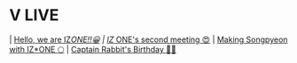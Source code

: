 <h1>V LIVE</h1>

| <a target="_blank" href="https://www.vlive.tv/video/88099">Hello, we are IZ*ONE!!😀</a>          | <a target="_blank" href="https://www.vlive.tv/video/89022">IZ* ONE's second meeting 😍</a>
| <a target="_blank" href="https://www.vlive.tv/video/90003">Making Songpyeon with IZ*ONE 🌕</a>   | <a target="_blank" href="https://www.google.com/url?q=https://www.vlive.tv/video/90638">Captain Rabbit's Birthday 🐰🎂</a>
